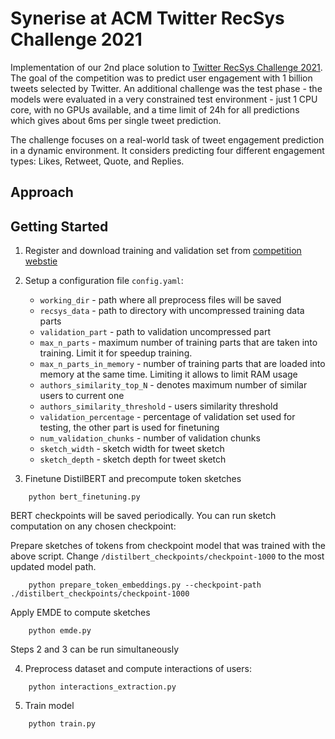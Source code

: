 # Synerise at ACM Twitter RecSys Challenge 2021


Implementation of our 2nd place solution to [Twitter RecSys Challenge 2021](https://recsys-twitter.com/). The goal of the competition was to predict user engagement with 1 billion tweets selected by Twitter. An additional challenge was the test phase - the models were evaluated in a very constrained test environment - just 1 CPU core, with no GPUs available, and a time limit of 24h for all predictions which gives about 6ms per single tweet prediction.

The challenge focuses on a real-world task of tweet engagement prediction in a dynamic environment. It considers predicting four different engagement types: Likes, Retweet, Quote, and Replies.

## Approach

## Getting Started
1. Register and download training and validation set from [competition webstie](https://recsys-twitter.com/data/show-downloads)

2. Setup a configuration file `config.yaml`:
    * `working_dir` - path where all preprocess files will be saved
    * `recsys_data` - path to directory with uncompressed training data parts
    * `validation_part` - path to validation uncompressed part
    * `max_n_parts` - maximum number of training parts that are taken into training. Limit it for speedup training.
    * `max_n_parts_in_memory` - number of training parts that are loaded into memory at the same time. Limiting it allows to limit RAM usage
    * `authors_similarity_top_N` - denotes maximum number of similar users to current one
    * `authors_similarity_threshold` - users similarity threshold
    * `validation_percentage` - percentage of validation set used for testing, the other part is used for finetuning
    * `num_validation_chunks` - number of validation chunks
    * `sketch_width` - sketch width for tweet sketch
    * `sketch_depth` - sketch depth for tweet sketch

3. Finetune DistilBERT and precompute token sketches

```
    python bert_finetuning.py
```
BERT checkpoints will be saved periodically. You can run sketch computation on any chosen checkpoint:

Prepare sketches of tokens from checkpoint model that was trained with the above script. Change `/distilbert_checkpoints/checkpoint-1000` to the most updated model path.

```
    python prepare_token_embeddings.py --checkpoint-path ./distilbert_checkpoints/checkpoint-1000
```

Apply EMDE to compute sketches
```
    python emde.py
```

Steps 2 and 3 can be run simultaneously

4. Preprocess dataset and compute interactions of users:
```
    python interactions_extraction.py
```

5. Train model
```
    python train.py
```
